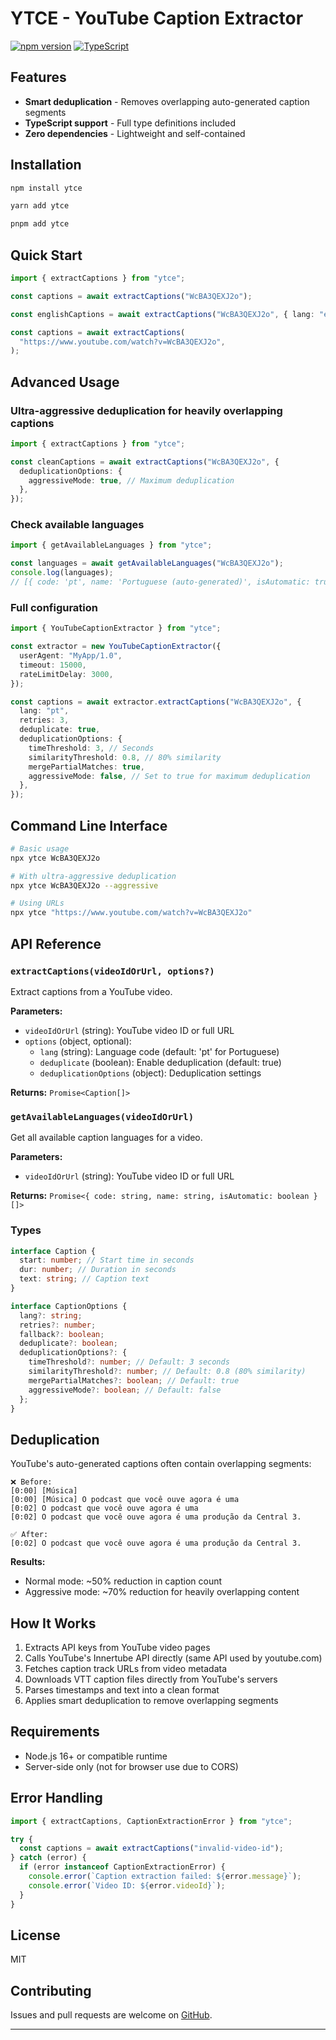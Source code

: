 # YTCE - YouTube Caption Extractor

[![npm version](https://badge.fury.io/js/ytce.svg)](https://badge.fury.io/js/ytce)
[![TypeScript](https://img.shields.io/badge/%3C%2F%3E-TypeScript-%230074c1.svg)](http://www.typescriptlang.org/)

## Features

- **Smart deduplication** - Removes overlapping auto-generated caption segments
- **TypeScript support** - Full type definitions included
- **Zero dependencies** - Lightweight and self-contained

## Installation

```bash
npm install ytce
```

```bash
yarn add ytce
```

```bash
pnpm add ytce
```

## Quick Start

```typescript
import { extractCaptions } from "ytce";

const captions = await extractCaptions("WcBA3QEXJ2o");

const englishCaptions = await extractCaptions("WcBA3QEXJ2o", { lang: "en" });

const captions = await extractCaptions(
  "https://www.youtube.com/watch?v=WcBA3QEXJ2o",
);
```

## Advanced Usage

### Ultra-aggressive deduplication for heavily overlapping captions

```typescript
import { extractCaptions } from "ytce";

const cleanCaptions = await extractCaptions("WcBA3QEXJ2o", {
  deduplicationOptions: {
    aggressiveMode: true, // Maximum deduplication
  },
});
```

### Check available languages

```typescript
import { getAvailableLanguages } from "ytce";

const languages = await getAvailableLanguages("WcBA3QEXJ2o");
console.log(languages);
// [{ code: 'pt', name: 'Portuguese (auto-generated)', isAutomatic: true }]
```

### Full configuration

```typescript
import { YouTubeCaptionExtractor } from "ytce";

const extractor = new YouTubeCaptionExtractor({
  userAgent: "MyApp/1.0",
  timeout: 15000,
  rateLimitDelay: 3000,
});

const captions = await extractor.extractCaptions("WcBA3QEXJ2o", {
  lang: "pt",
  retries: 3,
  deduplicate: true,
  deduplicationOptions: {
    timeThreshold: 3, // Seconds
    similarityThreshold: 0.8, // 80% similarity
    mergePartialMatches: true,
    aggressiveMode: false, // Set to true for maximum deduplication
  },
});
```

## Command Line Interface

```bash
# Basic usage
npx ytce WcBA3QEXJ2o

# With ultra-aggressive deduplication
npx ytce WcBA3QEXJ2o --aggressive

# Using URLs
npx ytce "https://www.youtube.com/watch?v=WcBA3QEXJ2o"
```

## API Reference

### `extractCaptions(videoIdOrUrl, options?)`

Extract captions from a YouTube video.

**Parameters:**

- `videoIdOrUrl` (string): YouTube video ID or full URL
- `options` (object, optional):
  - `lang` (string): Language code (default: 'pt' for Portuguese)
  - `deduplicate` (boolean): Enable deduplication (default: true)
  - `deduplicationOptions` (object): Deduplication settings

**Returns:** `Promise<Caption[]>`

### `getAvailableLanguages(videoIdOrUrl)`

Get all available caption languages for a video.

**Parameters:**

- `videoIdOrUrl` (string): YouTube video ID or full URL

**Returns:** `Promise<{ code: string, name: string, isAutomatic: boolean }[]>`

### Types

```typescript
interface Caption {
  start: number; // Start time in seconds
  dur: number; // Duration in seconds
  text: string; // Caption text
}

interface CaptionOptions {
  lang?: string;
  retries?: number;
  fallback?: boolean;
  deduplicate?: boolean;
  deduplicationOptions?: {
    timeThreshold?: number; // Default: 3 seconds
    similarityThreshold?: number; // Default: 0.8 (80% similarity)
    mergePartialMatches?: boolean; // Default: true
    aggressiveMode?: boolean; // Default: false
  };
}
```

## Deduplication

YouTube's auto-generated captions often contain overlapping segments:

```
❌ Before:
[0:00] [Música]
[0:00] [Música] O podcast que você ouve agora é uma
[0:02] O podcast que você ouve agora é uma
[0:02] O podcast que você ouve agora é uma produção da Central 3.

✅ After:
[0:02] O podcast que você ouve agora é uma produção da Central 3.
```

**Results:**

- Normal mode: ~50% reduction in caption count
- Aggressive mode: ~70% reduction for heavily overlapping content

## How It Works

1. Extracts API keys from YouTube video pages
2. Calls YouTube's Innertube API directly (same API used by youtube.com)
3. Fetches caption track URLs from video metadata
4. Downloads VTT caption files directly from YouTube's servers
5. Parses timestamps and text into a clean format
6. Applies smart deduplication to remove overlapping segments

## Requirements

- Node.js 16+ or compatible runtime
- Server-side only (not for browser use due to CORS)

## Error Handling

```typescript
import { extractCaptions, CaptionExtractionError } from "ytce";

try {
  const captions = await extractCaptions("invalid-video-id");
} catch (error) {
  if (error instanceof CaptionExtractionError) {
    console.error(`Caption extraction failed: ${error.message}`);
    console.error(`Video ID: ${error.videoId}`);
  }
}
```

## License

MIT

## Contributing

Issues and pull requests are welcome on [GitHub](https://github.com/your-username/ytce).

---
